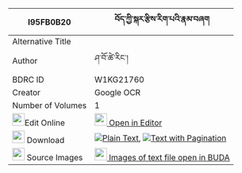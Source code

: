 |I95FB0B20|བོད་ཀྱི་སྐར་རྩིས་རིག་པའི་རྣམ་བཞག 
| --- | --- 
|Alternative Title |
|Author| ཤ་བོ་ཚེ་རིང་།
|BDRC ID | W1KG21760
|Creator | Google OCR
|Number of Volumes| 1
|<img width="25" src="https://img.icons8.com/color/25/000000/edit-property.png">Edit Online| [<img width="25" src="https://avatars.githubusercontent.com/u/45091458?s=200&v=4"> Open in Editor](http://editor.openpecha.org/I95FB0B20)
|<img width="25" src="https://img.icons8.com/fluent/48/000000/download-2.png"/>  Download | [![](https://img.icons8.com/color/20/000000/txt.png)Plain Text](https://github.com/Openpecha/I95FB0B20/releases/download/v1/bo_kyi_kartsi_rigpa_i_nam_shya_plain_I95FB0B20.zip), [![](https://img.icons8.com/color/20/000000/txt.png)Text with Pagination](https://github.com/Openpecha/I95FB0B20/releases/download/v1/bo_kyi_kartsi_rigpa_i_nam_shya_pages_I95FB0B20.zip)
|<img width="25" src="https://img.icons8.com/plasticine/100/000000/pictures-folder.png"/>  Source Images | [<img width="25" src="https://library.bdrc.io/icons/BUDA-small.svg"> Images of text file open in BUDA](https://library.bdrc.io/show/bdr:W1KG21760)